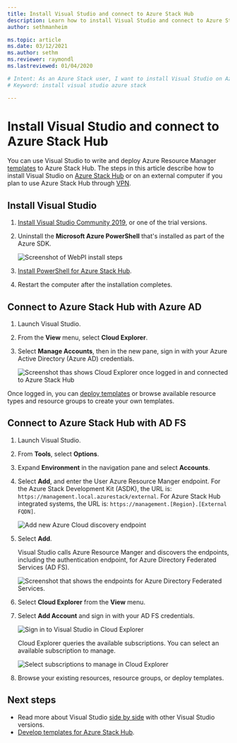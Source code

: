 ```yaml
---
title: Install Visual Studio and connect to Azure Stack Hub 
description: Learn how to install Visual Studio and connect to Azure Stack Hub.
author: sethmanheim

ms.topic: article
ms.date: 03/12/2021
ms.author: sethm
ms.reviewer: raymondl
ms.lastreviewed: 01/04/2020

# Intent: As an Azure Stack user, I want to install Visual Studio on Azure stack so I can write and deploy Azure Resource Manager templates.
# Keyword: install visual studio azure stack

---
```



# Install Visual Studio and connect to Azure Stack Hub

You can use Visual Studio to write and deploy Azure Resource Manager [templates](azure-stack-arm-templates.md) to Azure Stack Hub. The steps in this article describe how to install Visual Studio on [Azure Stack Hub](../asdk/asdk-connect.md#connect-to-azure-stack-using-rdp) or on an external computer if you plan to use Azure Stack Hub through [VPN](../asdk/asdk-connect.md#connect-to-azure-stack-using-vpn).

## Install Visual Studio

1. [Install Visual Studio Community 2019](https://visualstudio.microsoft.com/), or one of the trial versions.  

2. Uninstall the **Microsoft Azure PowerShell** that's installed as part of the Azure SDK.

    ![Screenshot of WebPI install steps](./media/azure-stack-install-visual-studio/image1.png)

3. [Install PowerShell for Azure Stack Hub](../operator/powershell-install-az-module.md).

4. Restart the computer after the installation completes.

## Connect to Azure Stack Hub with Azure AD

1. Launch Visual Studio.

2. From the **View** menu, select **Cloud Explorer**.

3. Select **Manage Accounts**, then in the new pane, sign in with your Azure Active Directory (Azure AD) credentials.  

    ![Screenshot thas shows Cloud Explorer once logged in and connected to Azure Stack Hub](./media/azure-stack-install-visual-studio/image2.png)

Once logged in, you can [deploy templates](azure-stack-deploy-template-visual-studio.md) or browse available resource types and resource groups to create your own templates.  

## Connect to Azure Stack Hub with AD FS

1. Launch Visual Studio.

2. From **Tools**, select **Options**.

3. Expand **Environment** in the navigation pane and select **Accounts**.

4. Select **Add**, and enter the User Azure Resource Manger endpoint. For the Azure Stack Development Kit (ASDK), the URL is: `https://management.local.azurestack/external`.  For Azure Stack Hub integrated systems, the URL is: `https://management.[Region}.[External FQDN]`.

    ![Add new Azure Cloud discovery endpoint](./media/azure-stack-install-visual-studio/image5.png)

5. Select **Add**.  

    Visual Studio calls Azure Resource Manger and discovers the endpoints, including the authentication endpoint, for Azure Directory Federated Services (AD FS).

    ![Screenshot that shows the endpoints for Azure Directory Federated Services.](./media/azure-stack-install-visual-studio/image6.png)

6. Select **Cloud Explorer** from the **View** menu.

7. Select **Add Account** and sign in with your AD FS credentials.  

    ![Sign in to Visual Studio in Cloud Explorer](./media/azure-stack-install-visual-studio/image7.png)

    Cloud Explorer queries the available subscriptions. You can select an available subscription to manage.

    ![Select subscriptions to manage in Cloud Explorer](./media/azure-stack-install-visual-studio/image8.png)

8. Browse your existing resources, resource groups, or deploy templates.

## Next steps

- Read more about Visual Studio [side by side](/visualstudio/install/install-visual-studio-versions-side-by-side) with other Visual Studio versions.
- [Develop templates for Azure Stack Hub](azure-stack-develop-templates.md).
